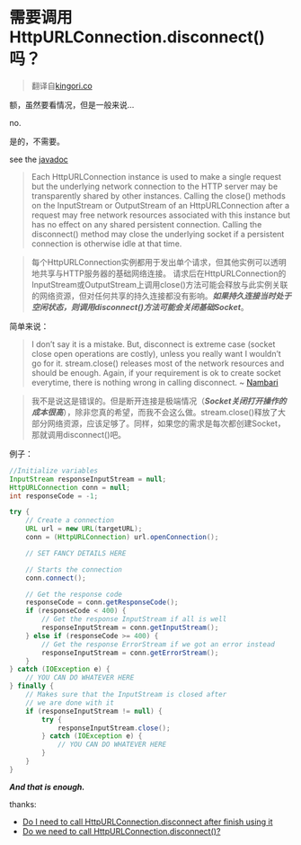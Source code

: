 # 需要调用HttpURLConnection.disconnect()吗？

> 翻译自[kingori.co](https://kingori.co/minutae/2013/04/httpurlconnection-disconnect/)

额，虽然要看情况，但是一般来说...

no.

是的，不需要。

see the [javadoc](https://docs.oracle.com/javase/7/docs/api/java/net/HttpURLConnection.html)

> Each HttpURLConnection instance is used to make a single request but the underlying network connection to the HTTP server may be transparently shared by other instances. Calling the close() methods on the InputStream or OutputStream of an HttpURLConnection after a request may free network resources associated with this instance but has no effect on any shared persistent connection. Calling the disconnect() method may close the underlying socket if a persistent connection is otherwise idle at that time.

> 每个HttpURLConnection实例都用于发出单个请求，但其他实例可以透明地共享与HTTP服务器的基础网络连接。 请求后在HttpURLConnection的InputStream或OutputStream上调用close()方法可能会释放与此实例关联的网络资源，但对任何共享的持久连接都没有影响。***如果持久连接当时处于空闲状态，则调用disconnect()方法可能会关闭基础Socket***。

简单来说：

> I don’t say it is a mistake. But, disconnect is extreme case (socket close open operations are costly), unless you really want I wouldn’t go for it. stream.close() releases most of the network resources and should be enough. Again, if your requirement is ok to create socket everytime, there is nothing wrong in calling disconnect.  ~ [Nambari](https://stackoverflow.com/questions/11056088/do-i-need-to-call-httpurlconnection-disconnect-after-finish-using-it#comment14465352_11056207)

> 我不是说这是错误的。但是断开连接是极端情况（***Socket关闭打开操作的成本很高***），除非您真的希望，而我不会这么做。stream.close()释放了大部分网络资源，应该足够了。同样，如果您的需求是每次都创建Socket，那就调用disconnect()吧。

例子：

```java
//Initialize variables
InputStream responseInputStream = null;
HttpURLConnection conn = null;
int responseCode = -1;

try {
	// Create a connection
	URL url = new URL(targetURL);
	conn = (HttpURLConnection) url.openConnection();

	// SET FANCY DETAILS HERE

	// Starts the connection
	conn.connect();

	// Get the response code
	responseCode = conn.getResponseCode();
	if (responseCode < 400) {
		// Get the response InputStream if all is well
		responseInputStream = conn.getInputStream();
	} else if (responseCode >= 400) {
		// Get the response ErrorStream if we got an error instead
		responseInputStream = conn.getErrorStream();
	}
} catch (IOException e) {
	// YOU CAN DO WHATEVER HERE
} finally {
	// Makes sure that the InputStream is closed after
	// we are done with it
	if (responseInputStream != null) {
		try {
			responseInputStream.close();
		} catch (IOException e) {
			// YOU CAN DO WHATEVER HERE
		}
	}
}
```

***And that is enough.***

thanks:

- [Do I need to call HttpURLConnection.disconnect after finish using it](https://stackoverflow.com/questions/11056088/do-i-need-to-call-httpurlconnection-disconnect-after-finish-using-it)
- [Do we need to call HttpURLConnection.disconnect()?](https://kingori.co/minutae/2013/04/httpurlconnection-disconnect/)